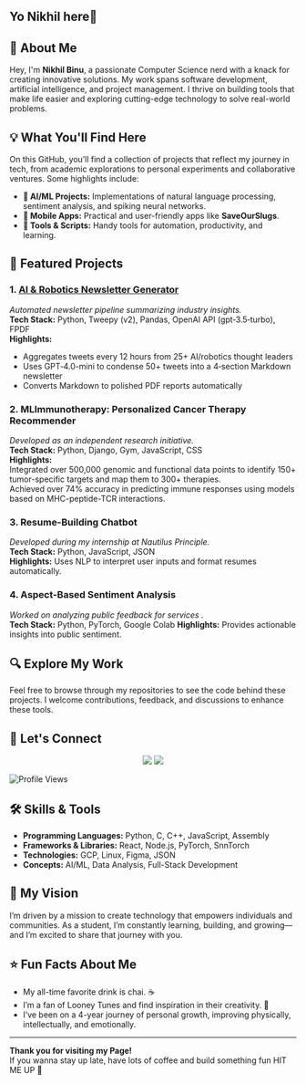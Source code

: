 ## Yo Nikhil here👋

## 🚀 About Me
Hey, I'm **Nikhil Binu**, a passionate Computer Science nerd with a knack for creating innovative solutions. My work spans software development, artificial intelligence, and project management. I thrive on building tools that make life easier and exploring cutting-edge technology to solve real-world problems.

## 💡 What You'll Find Here
On this GitHub, you’ll find a collection of projects that reflect my journey in tech, from academic explorations to personal experiments and collaborative ventures. Some highlights include:

- **🤖 AI/ML Projects:** Implementations of natural language processing, sentiment analysis, and spiking neural networks.
- **📱 Mobile Apps:** Practical and user-friendly apps like **SaveOurSlugs**.
- **🔧 Tools & Scripts:** Handy tools for automation, productivity, and learning.

## 🌟 Featured Projects

### 1. [AI & Robotics Newsletter Generator](https://github.com/Medulus/XSummary)
_Automated newsletter pipeline summarizing industry insights._  
**Tech Stack:** Python, Tweepy (v2), Pandas, OpenAI API (gpt‑3.5‑turbo), FPDF  
**Highlights:**  
- Aggregates tweets every 12 hours from 25+ AI/robotics thought leaders  
- Uses GPT‑4.0-mini to condense 50+ tweets into a 4‑section Markdown newsletter  
- Converts Markdown to polished PDF reports automatically

### 2. **MLImmunotherapy: Personalized Cancer Therapy Recommender**  
_Developed as an independent research initiative._  
**Tech Stack:** Python, Django, Gym, JavaScript, CSS  
**Highlights:**  
Integrated over 500,000 genomic and functional data points to identify 150+ tumor-specific targets and map them to 300+ therapies.  
Achieved over 74% accuracy in predicting immune responses using models based on MHC-peptide-TCR interactions.  


### 3. **Resume-Building Chatbot**  
_Developed during my internship at Nautilus Principle._  
**Tech Stack:** Python, JavaScript, JSON  
**Highlights:** Uses NLP to interpret user inputs and format resumes automatically.

### 4. **Aspect-Based Sentiment Analysis**  
_Worked on analyzing public feedback for services  ._  
**Tech Stack:** Python, PyTorch, Google Colab
**Highlights:** Provides actionable insights into public sentiment.

## 🔍 Explore My Work
Feel free to browse through my repositories to see the code behind these projects. I welcome contributions, feedback, and discussions to enhance these tools.

## 💬 Let's Connect
<p align="center">
  <a href="nikhil.binumr@gmail.com"><img src="https://img.shields.io/badge/Email-%23D14836.svg?style=for-the-badge&logo=gmail&logoColor=white" /></a>
  <a href="https://www.linkedin.com/in/nikhil-binu-3038a11b7/"><img src="https://img.shields.io/badge/LinkedIn-%230077B5.svg?style=for-the-badge&logo=linkedin&logoColor=white" /></a>
</p>

![Profile Views](https://komarev.com/ghpvc/?username=SamiaS&color=blueviolet)


## 🛠️ Skills & Tools
- **Programming Languages:** Python, C, C++, JavaScript, Assembly
- **Frameworks & Libraries:** React, Node.js, PyTorch, SnnTorch
- **Technologies:** GCP, Linux, Figma, JSON
- **Concepts:** AI/ML, Data Analysis, Full-Stack Development


## 🎯 My Vision
I’m driven by a mission to create technology that empowers individuals and communities. As a student, I’m constantly learning, building, and growing—and I’m excited to share that journey with you.

## ⭐ Fun Facts About Me
- My all-time favorite drink is chai. ☕
- I’m a fan of Looney Tunes and find inspiration in their creativity. 🐰
- I’ve been on a 4-year journey of personal growth, improving physically, intellectually, and emotionally.

---
**Thank you for visiting my Page!**  
If you wanna stay up late, have lots of coffee and build something fun HIT ME UP 🚀

<!--
**Medulus/Medulus** is a ✨ _special_ ✨ repository because its `README.md` (this file) appears on your GitHub profile.

Here are some ideas to get you started:

- 🔭 I’m currently working on ...
- 🌱 I’m currently learning ...
- 👯 I’m looking to collaborate on ...
- 🤔 I’m looking for help with ...
- 💬 Ask me about ...
- 📫 How to reach me: ...
- 😄 Pronouns: ...
- ⚡ Fun fact: ...
-->
